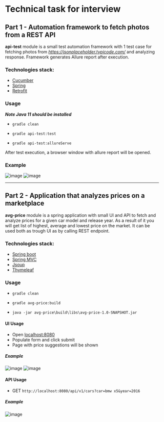 # Technical task for interview

## Part 1 - Automation framework to fetch photos from a REST API

**api-test** module is a small test automation framework with 1 test case for fetching photos
from _https://jsonplaceholder.typicode.com/_ and analyzing response. Framework generates Allure report after execution.

### Technologies stack:

- [Cucumber](https://cucumber.io/)
- [Spring](https://spring.io/)
- [Retrofit](https://square.github.io/retrofit/)

### Usage

**_Note Java 11 should be installed_**

- ```
  gradle clean
  ```

- ```
  gradle api-test:test
  ```

- ```
  gradle api-test:allureServe
  ``` 

After test execution, a browser window with allure report will be opened.

### Example

![image](https://user-images.githubusercontent.com/95355681/146923278-b4585cb6-91d0-4d5e-8870-1a8592848be1.png)
![image](https://user-images.githubusercontent.com/95355681/146923322-8a0276b5-d056-410e-aaea-29df705478ac.png)

---

## Part 2 - Application that analyzes prices on a marketplace

**avg-price** module is a spring application with small UI and API to fetch and analyze prices for a given car model and
release year. As a result of it you will get list of highest, average and lowest price on the market. It can be used
both as trough UI as by calling REST endpoint.

### Technologies stack:

- [Spring boot](https://spring.io/projects/spring-boot)
- [Spring MVC](https://spring.io/guides/gs/serving-web-content/)
- [Jsoup](https://jsoup.org/)
- [Thymeleaf](https://www.thymeleaf.org/)

### Usage

- ```
  gradle clean
  ```

- ```
  gradle avg-price:build
  ```

- ```
  java -jar avg-price\build\libs\avg-price-1.0-SNAPSHOT.jar
  ```

#### UI Usage

- Open [localhost:8080](localhost:8080)
- Populate form and click submit
- Page with price suggestions will be shown

##### Example

![image](https://user-images.githubusercontent.com/95355681/146923640-ced426b9-4c52-45e8-acf5-b7ff3403804d.png)
![image](https://user-images.githubusercontent.com/95355681/146923600-4aafd7ba-0d46-4b31-b4c9-9fa049b7e94e.png)

#### API Usage

- GET `http://localhost:8080/api/v1/cars?car=bmw x5&year=2016`

##### Example

![image](https://user-images.githubusercontent.com/95355681/146923466-e3ddd438-d1c3-4c99-b993-54a03745125b.png)